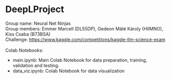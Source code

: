 # DeepLProject
Group name: Neural Net Ninjas <br>
Group members: Emmer Marcell (DL55DP), Gedeon Máté Károly (HIIMNO), Kiss Csaba (B73BSA) <br>
Challenge: https://www.kaggle.com/competitions/kaggle-llm-science-exam <br> <br>
Colab Notebooks:
- main.ipynb: Main Colab Notebook for data preparation, training, validation and testing. <br>
- data_viz.ipynb: Colab Notebook for data visualization


